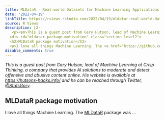 ```yaml
---
title: MLDataR - Real-world Datasets for Machine Learning Applications
date: '2022-04-19'
linkTitle: https://rviews.rstudio.com/2022/04/19/mldatar-real-world-datasets-for-machine-learning-applications/
source: R Views
description: |2-
   <p><em>This is a guest post from Gary Hutson, lead of Machine Learning at Crisp Thinking, a company that provides AI solutions to moderate and detect offensive and abusive content online. His website is available at <a href="https://hutsons-hacks.info/">https://hutsons-hacks.info/</a> and he can be reached through Twitter, <a href="https://twitter.com/StatsGary">@StatsGary</a>.</em></p>
  <div id="mldatar-package-motivation" class="section level2">
  <h2>MLDataR package motivation</h2>
  <p>I love all things Machine Learning. The <a href="https://github.com/StatsGary/MLDataR">MLDataR</a> package was ...
disable_comments: true
---
```

 <p><em>This is a guest post from Gary Hutson, lead of Machine Learning at Crisp Thinking, a company that provides AI solutions to moderate and detect offensive and abusive content online. His website is available at <a href="https://hutsons-hacks.info/">https://hutsons-hacks.info/</a> and he can be reached through Twitter, <a href="https://twitter.com/StatsGary">@StatsGary</a>.</em></p>
<div id="mldatar-package-motivation" class="section level2">
<h2>MLDataR package motivation</h2>
<p>I love all things Machine Learning. The <a href="https://github.com/StatsGary/MLDataR">MLDataR</a> package was ...